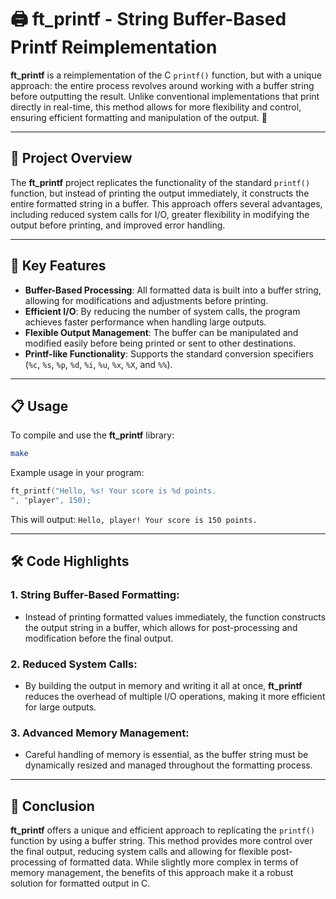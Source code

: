 
# 🖨️ ft_printf - String Buffer-Based Printf Reimplementation

**ft_printf** is a reimplementation of the C `printf()` function, but with a unique approach: the entire process revolves around working with a buffer string before outputting the result. Unlike conventional implementations that print directly in real-time, this method allows for more flexibility and control, ensuring efficient formatting and manipulation of the output. 🚀

---

## 🎯 Project Overview

The **ft_printf** project replicates the functionality of the standard `printf()` function, but instead of printing the output immediately, it constructs the entire formatted string in a buffer. This approach offers several advantages, including reduced system calls for I/O, greater flexibility in modifying the output before printing, and improved error handling.

---

## 🚀 Key Features

- **Buffer-Based Processing**: All formatted data is built into a buffer string, allowing for modifications and adjustments before printing.
- **Efficient I/O**: By reducing the number of system calls, the program achieves faster performance when handling large outputs.
- **Flexible Output Management**: The buffer can be manipulated and modified easily before being printed or sent to other destinations.
- **Printf-like Functionality**: Supports the standard conversion specifiers (`%c`, `%s`, `%p`, `%d`, `%i`, `%u`, `%x`, `%X`, and `%%`).

---

## 📋 Usage

To compile and use the **ft_printf** library:

```bash
make
```

Example usage in your program:

```c
ft_printf("Hello, %s! Your score is %d points.
", "player", 150);
```

This will output: `Hello, player! Your score is 150 points.`

---

## 🛠️ Code Highlights

### 1. **String Buffer-Based Formatting**:
   - Instead of printing formatted values immediately, the function constructs the output string in a buffer, which allows for post-processing and modification before the final output.

### 2. **Reduced System Calls**:
   - By building the output in memory and writing it all at once, **ft_printf** reduces the overhead of multiple I/O operations, making it more efficient for large outputs.

### 3. **Advanced Memory Management**:
   - Careful handling of memory is essential, as the buffer string must be dynamically resized and managed throughout the formatting process.

---

## 🏅 Conclusion

**ft_printf** offers a unique and efficient approach to replicating the `printf()` function by using a buffer string. This method provides more control over the final output, reducing system calls and allowing for flexible post-processing of formatted data. While slightly more complex in terms of memory management, the benefits of this approach make it a robust solution for formatted output in C.
